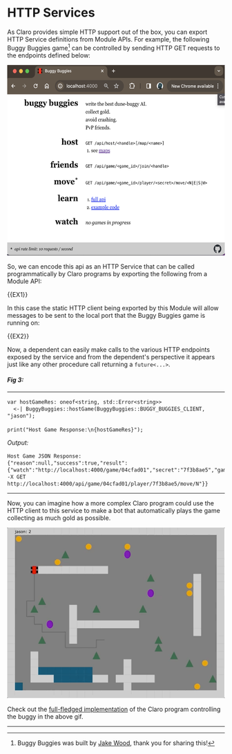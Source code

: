 # HTTP Services

As Claro provides simple HTTP support out of the box, you can export HTTP Service definitions from Module APIs. For
example, the following Buggy Buggies game[^1] can be controlled by sending HTTP GET requests to the endpoints defined
below:

<img src="../../../images/BuggyBuggiesAPI.png" width="560" height="440" />

So, we can encode this api as an HTTP Service that can be called programmatically by Claro programs by exporting the
following from a Module API:

{{EX1}}

In this case the static HTTP client being exported by this Module will allow messages to be sent to the local port that
the Buggy Buggies game is running on:

{{EX2}}

Now, a dependent can easily make calls to the various HTTP endpoints exposed by the service and from the dependent's
perspective it appears just like any other procedure call returning a `future<...>`.

#### _Fig 3:_
---
```claro
var hostGameRes: oneof<string, std::Error<string>>
  <-| BuggyBuggies::hostGame(BuggyBuggies::BUGGY_BUGGIES_CLIENT, "jason");

print("Host Game Response:\n{hostGameRes}");
```
_Output:_
```
Host Game JSON Response:
{"reason":null,"success":true,"result":{"watch":"http://localhost:4000/game/04cfad01","secret":"7f3b8ae5","game_id":"04cfad01","example":"curl -X GET http://localhost:4000/api/game/04cfad01/player/7f3b8ae5/move/N"}}
```
---

Now, you can imagine how a more complex Claro program could use the HTTP client to this service to make a bot that
automatically plays the game collecting as much gold as possible.

![Buggy Buggies Demo](../../../images/BuggyBuggiesDemo.gif)

Check out the 
<a href="https://github.com/JasonSteving99/claro-lang/tree/033326c49ee5e53066e47ad8ea0e922ebd41956a/examples/claro_programs/demo_server/buggy_buggies" target="_blank">full-fledged implementation</a>
of the Claro program controlling the buggy in the above gif.

---

[^1]: Buggy Buggies was built by [Jake Wood](https://github.com/jzwood/buggy-buggies), thank you for sharing this!